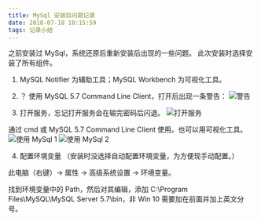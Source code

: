 ```yaml
---
title: MySql 安装后问题记录
date: 2018-07-18 18:15:59
tags: 记录小结
---
```

之前安装过 MySql，系统还原后重新安装后出现的一些问题。
此次安装时选择安装了所有组件。

1. MySQL Notifier 为辅助工具；MySQL Workbench 为可视化工具。

2. ？ 使用 MySQL 5.7 Command Line Client，打开后出现一条警告：
![警告](图1.PNG)

3. 打开服务，忘记打开服务会在输完密码后闪退。
![打开服务](图2.PNG)

通过 cmd 或 MySQL 5.7 Command Line Client 使用。也可以用可视化工具。
![使用 MySql 1](图3.PNG)
![使用 MySql 2](图4.PNG)

4. 配置环境变量
（安装时没选择自动配置环境变量，为方便现手动配置。）

此电脑（右键）-> 属性 -> 高级系统设置 -> 环境变量。

找到环境变量中的 Path，然后对其编辑，添加 C:\Program Files\MySQL\MySQL Server 5.7\bin，非 Win 10 需要加在前面并加上英文分号。